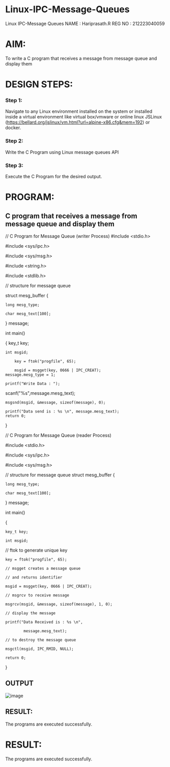 # Linux-IPC-Message-Queues
Linux IPC-Message Queues
NAME : Hariprasath.R
REG NO : 212223040059
# AIM:
To write a C program that receives a message from message queue and display them

# DESIGN STEPS:

### Step 1:

Navigate to any Linux environment installed on the system or installed inside a virtual environment like virtual box/vmware or online linux JSLinux (https://bellard.org/jslinux/vm.html?url=alpine-x86.cfg&mem=192) or docker.

### Step 2:

Write the C Program using Linux message queues API 

### Step 3:

Execute the C Program for the desired output. 

# PROGRAM:

## C program that receives a message from message queue and display them

// C Program for Message Queue (writer Process) 
#include <stdio.h>

#include <sys/ipc.h> 

#include <sys/msg.h>

#include <string.h>

#include <stdlib.h>

// structure for message queue 

struct mesg_buffer { 

	long mesg_type; 
 
	char mesg_text[100]; 
 
} message; 

int main() 

{ 	key_t key; 

	int msgid; 
 
        key = ftok("progfile", 65); 
	
        msgid = msgget(key, 0666 | IPC_CREAT); 
	message.mesg_type = 1; 
 
	printf("Write Data : "); 
 
scanf("%s",message.mesg_text);

	msgsnd(msgid, &message, sizeof(message), 0); 

	printf("Data send is : %s \n", message.mesg_text); 
	return 0;
 
}

// C Program for Message Queue (reader Process) 

#include <stdio.h>

#include <sys/ipc.h>

#include <sys/msg.h>

// structure for message queue
struct mesg_buffer {

	long mesg_type;
 
	char mesg_text[100];
 
} message;

int main()

{

	key_t key;
 
	int msgid;
 
// ftok to generate unique key

	key = ftok("progfile", 65);
 
	// msgget creates a message queue
 
	// and returns identifier
 
	msgid = msgget(key, 0666 | IPC_CREAT);
 
	// msgrcv to receive message
 
	msgrcv(msgid, &message, sizeof(message), 1, 0);
 
	// display the message
 
	printf("Data Received is : %s \n",
 
			message.mesg_text);

	// to destroy the message queue
 
	msgctl(msgid, IPC_RMID, NULL);
 
	return 0;
 
}



## OUTPUT
![image](https://github.com/user-attachments/assets/fc1db47d-b672-481a-b4ed-889ae00e5985)


## RESULT:
The programs are executed successfully.

# RESULT:
The programs are executed successfully.
